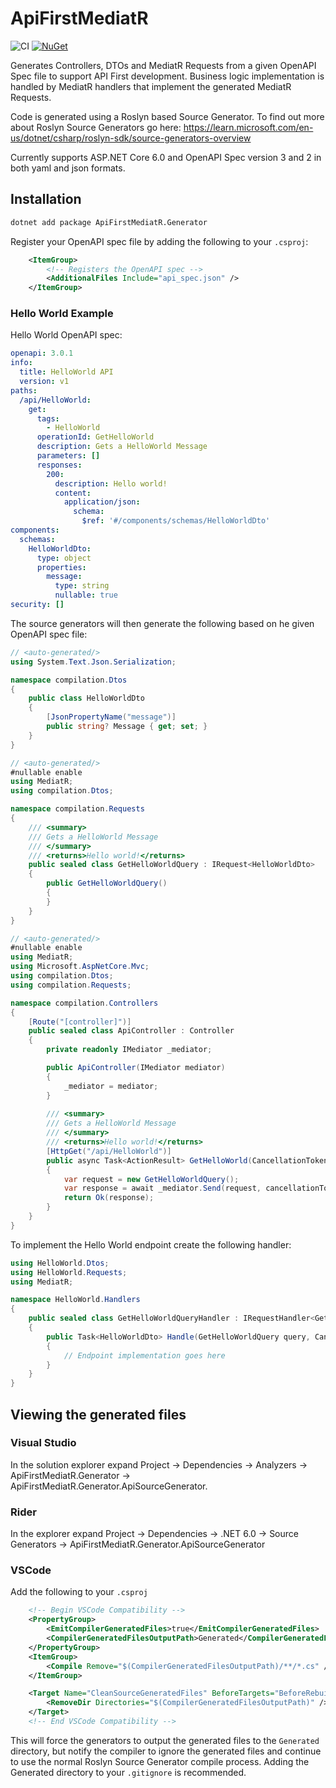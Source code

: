 # ApiFirstMediatR

![CI](https://github.com/alexcampana/ApiFirstMediatR/workflows/CI/badge.svg)
[![NuGet](https://img.shields.io/nuget/vpre/ApiFirstMediatR.Generator.svg)](https://www.nuget.org/packages/ApiFirstMediatR.Generator)

Generates Controllers, DTOs and MediatR Requests from a given OpenAPI Spec file to support API First development.
Business logic implementation is handled by MediatR handlers that implement the generated MediatR Requests.

Code is generated using a Roslyn based Source Generator. To find out more about Roslyn Source Generators go here: https://learn.microsoft.com/en-us/dotnet/csharp/roslyn-sdk/source-generators-overview

Currently supports ASP.NET Core 6.0 and OpenAPI Spec version 3 and 2 in both yaml and json formats.

## Installation
```sh
dotnet add package ApiFirstMediatR.Generator
```

Register your OpenAPI spec file by adding the following to your `.csproj`:
```xml
    <ItemGroup>
        <!-- Registers the OpenAPI spec -->
        <AdditionalFiles Include="api_spec.json" />
    </ItemGroup>
```

### Hello World Example
Hello World OpenAPI spec:
```yaml
openapi: 3.0.1
info:
  title: HelloWorld API
  version: v1
paths:
  /api/HelloWorld:
    get:
      tags:
        - HelloWorld
      operationId: GetHelloWorld
      description: Gets a HelloWorld Message
      parameters: []
      responses:
        200:
          description: Hello world!
          content:
            application/json:
              schema:
                $ref: '#/components/schemas/HelloWorldDto'
components:
  schemas:
    HelloWorldDto:
      type: object
      properties:
        message:
          type: string
          nullable: true
security: []
```

The source generators will then generate the following based on he given OpenAPI spec file:
```csharp
// <auto-generated/>
using System.Text.Json.Serialization;

namespace compilation.Dtos
{
    public class HelloWorldDto 
    {
        [JsonPropertyName("message")]
        public string? Message { get; set; }
    }
}
```
```csharp
// <auto-generated/>
#nullable enable
using MediatR;
using compilation.Dtos;

namespace compilation.Requests
{
    /// <summary>
    /// Gets a HelloWorld Message
    /// </summary>
    /// <returns>Hello world!</returns>
    public sealed class GetHelloWorldQuery : IRequest<HelloWorldDto>
    {
        public GetHelloWorldQuery()
        {
        }
    }
}
```
```csharp
// <auto-generated/>
#nullable enable
using MediatR;
using Microsoft.AspNetCore.Mvc;
using compilation.Dtos;
using compilation.Requests;

namespace compilation.Controllers
{
    [Route("[controller]")]
    public sealed class ApiController : Controller
    {
        private readonly IMediator _mediator;

        public ApiController(IMediator mediator)
        {
            _mediator = mediator;
        }
        
        /// <summary>
        /// Gets a HelloWorld Message
        /// </summary>
        /// <returns>Hello world!</returns>
        [HttpGet("/api/HelloWorld")]
        public async Task<ActionResult> GetHelloWorld(CancellationToken cancellationToken)
        {
            var request = new GetHelloWorldQuery();
            var response = await _mediator.Send(request, cancellationToken);
            return Ok(response);
        }
    }
}
```

To implement the Hello World endpoint create the following handler:
```csharp
using HelloWorld.Dtos;
using HelloWorld.Requests;
using MediatR;

namespace HelloWorld.Handlers
{
    public sealed class GetHelloWorldQueryHandler : IRequestHandler<GetHelloWorldQuery, HelloWorldDto>
    {
        public Task<HelloWorldDto> Handle(GetHelloWorldQuery query, CancellationToken cancellationToken)
        {
            // Endpoint implementation goes here
        }
    }
}
```

## Viewing the generated files
### Visual Studio
In the solution explorer expand Project -> Dependencies -> Analyzers -> ApiFirstMediatR.Generator -> ApiFirstMediatR.Generator.ApiSourceGenerator.

### Rider
In the explorer expand Project -> Dependencies -> .NET 6.0 -> Source Generators -> ApiFirstMediatR.Generator.ApiSourceGenerator

### VSCode
Add the following to your `.csproj`
```xml
    <!-- Begin VSCode Compatibility -->
    <PropertyGroup>
        <EmitCompilerGeneratedFiles>true</EmitCompilerGeneratedFiles>
        <CompilerGeneratedFilesOutputPath>Generated</CompilerGeneratedFilesOutputPath>
    </PropertyGroup>
    <ItemGroup>
        <Compile Remove="$(CompilerGeneratedFilesOutputPath)/**/*.cs" />
    </ItemGroup>

    <Target Name="CleanSourceGeneratedFiles" BeforeTargets="BeforeRebuild" DependsOnTargets="$(BeforeBuildDependsOn)">
        <RemoveDir Directories="$(CompilerGeneratedFilesOutputPath)" />
    </Target>
    <!-- End VSCode Compatibility -->
```

This will force the generators to output the generated files to the `Generated` directory, but notify the compiler to ignore the generated files and continue to use the normal Roslyn Source Generator compile process. Adding the Generated directory to your `.gitignore` is recommended.
